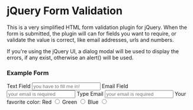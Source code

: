jQuery Form Validation
======================
This is a very simplified HTML form validation plugin for jQuery.  When the form
is submitted, the plugin will can for fields you want to require, or validate
the value is correct, like email addresses, urls and numbers.

If you're using the jQuery UI, a dialog modal will be used to display the errors,
if any exist, otherwise an alert() will be used.

### Example Form
<span><form method="post" action="" id="myForm"></span>
<span>Text Field <input type="text" name="field_1" class="required" title="Text Field" placeholder="you have to fill me in!" />
Email Field <input type="email" name="field_2" class="required" title="Email_Address" id="Email_Address" placeholder="your email is required" />
Type Email <input type="email" name="field_3" class="match match-Email_Address" title="Verify_Email_Address" placeholder="your email is required" />
Your favorite color:
<label>Red <input type="radio" name="radio_1" class="required" id="Choose_Your_Color" value="#ff0000" /></label>
<label>Green <input type="radio" name="radio_1" value="#00ff00" /></label>
<label>Blue <input type="radio" name="radio_1"  value="#0000ff" /></label>
<form>
<script type="text/javascript">
// <![CDATA
jQuery(function($) {
 $('#myForm').gwtFormValidate();
});
// ]]>
</script></span>